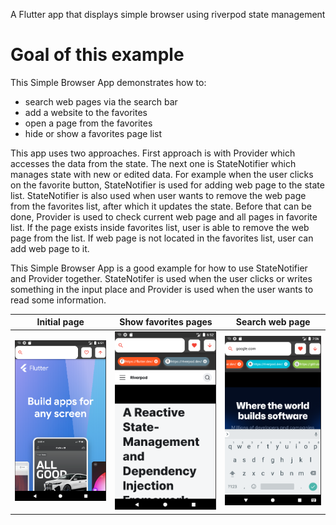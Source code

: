A Flutter app that displays simple browser using riverpod state management

# Goal of this example

This Simple Browser App demonstrates how to:

- search web pages via the search bar
- add a website to the favorites
- open a page from the favorites
- hide or show a favorites page list

This app uses two approaches. First approach is with Provider which accesses the data from the state.
The next one is StateNotifier which manages state with new or edited data. For example when the user
clicks on the favorite button, StateNotifier is used for adding web page to the state list.
StateNotifier is also used when user wants to remove the web page from the favorites list,
after which it updates the state. Before that can be done, Provider is used to check current
web page and all pages in favorite list. If the page exists inside favorites list, user is able to
remove the web page from the list. If web page is not located in the favorites list,
user can add web page to it.

This Simple Browser App is a good example for how to use StateNotifier and Provider together.
StateNotifer is used when the user clicks or writes something in the input place and Provider
is used when the user wants to read some information.

Initial page             |  Show favorites pages          |  Search web page
:-------------------------:|:-------------------------: |:-------------------------:
![home](art/home.png)  |  ![favorites](art/riverpod.png)  |  ![search](art/github.png)
